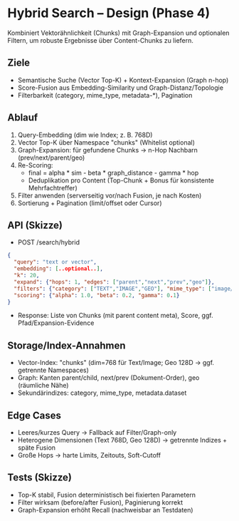 # Hybrid Search – Design (Phase 4)

Kombiniert Vektorähnlichkeit (Chunks) mit Graph-Expansion und optionalen Filtern, um robuste Ergebnisse über Content-Chunks zu liefern.

## Ziele
- Semantische Suche (Vector Top-K) + Kontext-Expansion (Graph n-hop)
- Score-Fusion aus Embedding-Similarity und Graph-Distanz/Topologie
- Filterbarkeit (category, mime_type, metadata-*), Pagination

## Ablauf
1) Query-Embedding (dim wie Index; z. B. 768D)
2) Vector Top-K über Namespace "chunks" (Whitelist optional)
3) Graph-Expansion: für gefundene Chunks → n-Hop Nachbarn (prev/next/parent/geo)
4) Re-Scoring:
   - final = alpha * sim - beta * graph_distance - gamma * hop
   - Deduplikation pro Content (Top-Chunk + Bonus für konsistente Mehrfachtreffer)
5) Filter anwenden (serverseitig vor/nach Fusion, je nach Kosten)
6) Sortierung + Pagination (limit/offset oder Cursor)

## API (Skizze)
- POST /search/hybrid
```json
{
  "query": "text or vector",
  "embedding": [..optional..],
  "k": 20,
  "expand": {"hops": 1, "edges": ["parent","next","prev","geo"]},
  "filters": {"category": ["TEXT","IMAGE","GEO"], "mime_type": ["image/jpeg"], "metadata": {"dataset": "LSG"}},
  "scoring": {"alpha": 1.0, "beta": 0.2, "gamma": 0.1}
}
```
- Response: Liste von Chunks (mit parent content meta), Score, ggf. Pfad/Expansion-Evidence

## Storage/Index-Annahmen
- Vector-Index: "chunks" (dim=768 für Text/Image; Geo 128D → ggf. getrennte Namespaces)
- Graph: Kanten parent/child, next/prev (Dokument-Order), geo (räumliche Nähe)
- Sekundärindizes: category, mime_type, metadata.dataset

## Edge Cases
- Leeres/kurzes Query → Fallback auf Filter/Graph-only
- Heterogene Dimensionen (Text 768D, Geo 128D) → getrennte Indizes + späte Fusion
- Große Hops → harte Limits, Zeitouts, Soft-Cutoff

## Tests (Skizze)
- Top-K stabil, Fusion deterministisch bei fixierten Parametern
- Filter wirksam (before/after Fusion), Paginierung korrekt
- Graph-Expansion erhöht Recall (nachweisbar an Testdaten)
